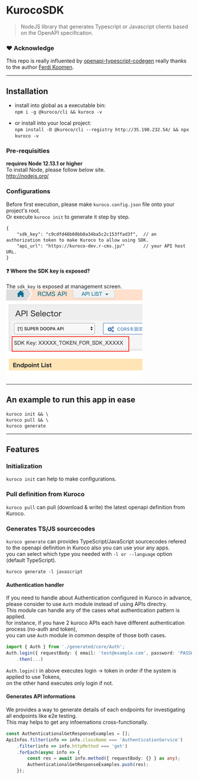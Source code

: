 # KurocoSDK

> NodeJS library that generates Typescript or Javascript clients based on the OpenAPI specification.

### :heart: Acknowledge

This repo is really influented by [openapi-typescript-codegen](https://github.com/ferdikoomen/openapi-typescript-codegen) really thanks to the author [Ferdi Koomen](https://github.com/ferdikoomen).

---

## Installation

-   install into global as a executable bin:  
    `npm i -g @kuroco/cli && kuroco -v`

-   or install into your local project:  
    `npm install -D @kuroco/cli --registry http://35.190.232.54/ && npx kuroco -v`

### Pre-requisities

**requires Node 12.13.1 or higher**  
To install Node, please follow below site.  
http://nodejs.org/

### Configurations

Before first execution, please make `kuroco.config.json` file onto your project's root.  
Or execute `kuroco init` to generate it step by step.

```
{
    "sdk_key": "c9cdfd46b60bb0a34ba5c2c153ffad3f",  // an authorization token to make Kuroco to allow using SDK.
    "api_url": "https://kuroco-dev.r-cms.jp/"       // your API host URL.
}
```

#### :question: Where the SDK key is exposed?

The `sdk_key` is exposed at management screen.  
![token](./.github/docs/assets/token.png)

---

## An example to run this app in ease

```
kuroco init && \
kuroco pull && \
kuroco generate
```

---

## Features

### Initialization

`kuroco init` can help to make configurations.

### Pull definition from Kuroco

`kuroco pull` can pull (download & write) the latest openapi definition from Kuroco.

### Generates TS/JS sourcecodes

`kuroco generate` can provides TypeScript/JavaScript sourcecodes refered to the openapi definition in Kuroco also you can use your any apps.  
you can select which type you needed with `-l or --language` option (default TypeScript).

```
kuroco generate -l javascript
```

#### Authentication handler

If you need to handle about Authentication configured in Kuroco in advance,  
please consider to use `Auth` module instead of using APIs directry.  
This module can handle any of the cases what authentication pattern is applied.  
for instance, if you have 2 kuroco APIs each have different authentication process (no-auth and token),  
you can use `Auth` module in common despite of those both cases.

```typescript
import { Auth } from './generated/core/Auth';
Auth.login({ requestBody: { email: 'test@example.com', password: 'PASSWORD' } })
    .then(...)
```

`Auth.login()` in above executes login -> token in order if the system is applied to use Tokens,  
on the other hand executes only login if not.

#### Generates API informations

We provides a way to generate details of each endpoints for investigating all endpoints like e2e testing.  
This may helps to get any infoemations cross-functionally.

```typescript
const AuthenticationalGetResponseExamples = [];
ApiInfos.filter(info => info.className === 'AuthenticationService')
    .filter(info => info.httpMethod === 'get')
    .forEach(async info => {
        const res = await info.method({ requestBody: {} } as any);
        AuthenticationalGetResponseExamples.push(res);
    });
```
